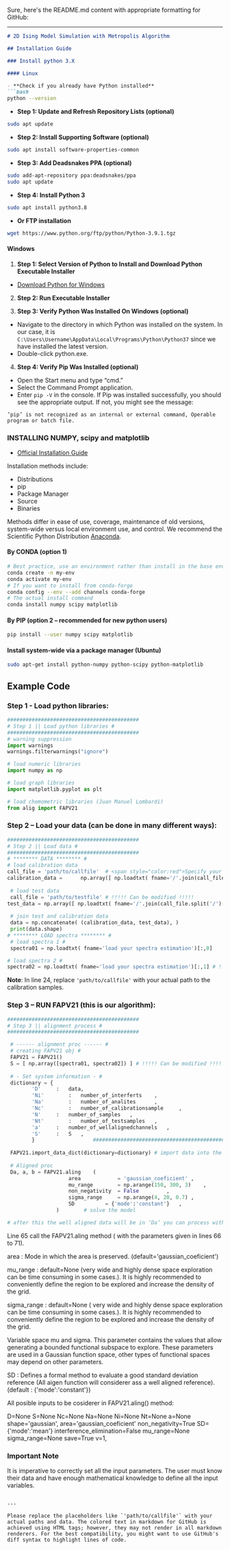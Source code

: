 Sure, here's the README.md content with appropriate formatting for GitHub:

---

```markdown
# 2D Ising Model Simulation with Metropolis Algorithm

## Installation Guide

### Install python 3.X

#### Linux

- **Check if you already have Python installed**
```bash
python --version
```

- **Step 1: Update and Refresh Repository Lists (optional)**
```bash
sudo apt update
```

- **Step 2: Install Supporting Software (optional)**
```bash
sudo apt install software-properties-common
```

- **Step 3: Add Deadsnakes PPA (optional)**
```bash
sudo add-apt-repository ppa:deadsnakes/ppa
sudo apt update
```

- **Step 4: Install Python 3**
```bash
sudo apt install python3.8
```

- **Or FTP installation**
```bash
wget https://www.python.org/ftp/python/Python-3.9.1.tgz   
```

#### Windows

1. **Step 1: Select Version of Python to Install and Download Python Executable Installer**
- [Download Python for Windows](https://www.python.org/downloads/windows/)

2. **Step 2: Run Executable Installer**

3. **Step 3: Verify Python Was Installed On Windows (optional)**
- Navigate to the directory in which Python was installed on the system. In our case, it is `C:\Users\Username\AppData\Local\Programs\Python\Python37` since we have installed the latest version.
- Double-click python.exe.

4. **Step 4: Verify Pip Was Installed (optional)**
- Open the Start menu and type “cmd.”
- Select the Command Prompt application.
- Enter `pip -V` in the console. If Pip was installed successfully, you should see the appropriate output. If not, you might see the message: 
```
’pip’ is not recognized as an internal or external command, Operable program or batch file.
```

### INSTALLING NUMPY, scipy and matplotlib

- [Official Installation Guide](https://scipy.org/install.html)
  
Installation methods include:
- Distributions
- pip
- Package Manager
- Source
- Binaries

Methods differ in ease of use, coverage, maintenance of old versions, system-wide versus local environment use, and control. We recommend the Scientific Python Distribution [Anaconda](https://www.anaconda.com/products/distribution).

#### By CONDA (option 1)

```bash
# Best practice, use an environment rather than install in the base env
conda create -n my-env
conda activate my-env
# If you want to install from conda-forge
conda config --env --add channels conda-forge
# The actual install command
conda install numpy scipy matplotlib 
```

#### By PIP (option 2 – recommended for new python users)  
```bash
pip install --user numpy scipy matplotlib 
```

#### Install system-wide via a package manager (Ubuntu)
```bash
sudo apt-get install python-numpy python-scipy python-matplotlib
```

## Example Code

### Step 1 - Load python libraries:

```python
###########################################
# Step 1 || Load python libraries #
###########################################
# warning suppression
import warnings
warnings.filterwarnings("ignore")

# load numeric libraries 
import numpy as np

# load graph libraries 
import matplotlib.pyplot as plt

# load chemometric libraries (Juan Manuel Lombardi)
from alig import FAPV21
```

### Step 2 – Load your data (can be done in many different ways):

```python
###########################################
# Step 2 || Load data #
###########################################
# ******** DATA ******** #
# load calibration data
call_file = 'path/to/callfile'  # <span style="color:red">Specify your path here</span>
calibration_data =      np.array([ np.loadtxt( fname='/'.join(call_file.split('/')[:-1])+'/' +str(n),  delimiter=None) for i, n in enumerate([m[:-1] for m in open(call_file, 'r') if m != '' and m != ' ' and len(m) > 2 ]) ])
 
 # load test data
 call_file = 'path/to/testfile' # !!!!! Can be modified !!!!!
test_data = np.array([ np.loadtxt( fname='/'.join(call_file.split('/')[:-1])+'/' +str(n),  delimiter=None) for i, n in enumerate([m[:-1] for m in open(call_file, 'r') if m != '' and m != ' ' and len(m) > 2 ]) ])
 
 # join test and calibration data
 data = np.concatenate( (calibration_data, test_data), )
 print(data.shape)
# ******** LOAD spectra ******** #
 # load spectra 1 #
 spectra01 = np.loadtxt( fname='load your spectra estimation')[:,0] 	 # !!!!! Can be modified !!!!! it is not an strict requirement

# load spectra 2 #
spectra02 = np.loadtxt( fname='load your spectra estimation')[:,1] # !!!!! Can be modified !!!!! it is not an strict requirement
```

**Note**: In line 24, replace `'path/to/callfile'` with your actual path to the calibration samples.

### Step 3 – RUN FAPV21 (this is our algorithm):

```python
###########################################
# Step 3 || alignment process #
###########################################

 # ------ alignment proc ------ #
 # creating FAPV21 obj #
 FAPV21 = FAPV21() 
 S = [ np.array([spectra01, spectra02]) ] # !!!!! Can be modified !!!!! you can give FAPV21 spectra information
 
 # - Set system information - #
 dictionary = {				
		'D'		:	data,	
 		'Ni'		:	number_of_interferts  	,	
 		'Na'		:	number_of_analites  	,	
 		'Nc'		:	number_of_calibrationsample 	,	
 		'N'		:	number_of_samples 	,
		'Nt'		:	number_of_testsamples	,	
 		'a'		:	number_of_wellalignedchannels  	,	
 		'S'		:	S  	, 	
 		}					#################################################
 
 FAPV21.import_data_dict(dictionary=dictionary) # import data into the models
 
 # Aligned proc 
 Da, a, b = FAPV21.aling	( 	
 					area			= 'gaussian_coeficient'	,
 					mu_range		= np.arange(150, 300, 3)	, 
 					non_negativity	= False			,
 					sigma_range		= np.arange(4, 20, 0.7)	,
 					SD			= {'mode':'constant'}	,	
				)		 # solve the model

# after this the well aligned data will be in ‘Da’ you can process with parafac, mcr-als, etc							 									
```

Line 65 call the FAPV21.aling method ( with the parameters given in lines 66 to 71).

area : Mode in which the area is preserved. (default='gaussian_coeficient')

mu_range : default=None (very wide and highly dense space exploration can be time consuming in some cases.). It is highly recommended to conveniently define the region to be explored and increase the density of the grid.

sigma_range : default=None ( very wide and highly dense space exploration can be time consuming in some cases.). It is highly recommended to conveniently define the region to be explored and increase the density of the grid.

Variable space mu and sigma. This parameter contains the values that allow generating a bounded functional subspace to explore. These parameters are used in a Gaussian function space, other types of functional spaces may depend on other parameters.

SD : Defines a formal method to evaluate a good standard deviation reference (All aigen function will considerer ass a well aligned reference). (default : {'mode':'constant'})

All posible inputs to be cosiderer in FAPV21.aling() method:

D=None
S=None
Nc=None
Na=None
Ni=None
Nt=None
a=None
shape='gaussian',
area='gaussian_coeficient'
non_negativity=True
SD={'mode':'mean'}
interference_elimination=False
mu_range=None
sigma_range=None 
save=True
v=1, 

### Important Note

It is imperative to correctly set all the input parameters. The user must know their data and have enough mathematical knowledge to define all the input variables.
```

---

Please replace the placeholders like `'path/to/callfile'` with your actual paths and data. The colored text in markdown for GitHub is achieved using HTML tags; however, they may not render in all markdown renderers. For the best compatibility, you might want to use GitHub's diff syntax to highlight lines of code.
